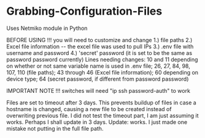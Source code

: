 # Grabbing-Configuration-Files
Uses Netmiko module in Python

BEFORE USING !!! you will need to customize and change 1.) file paths 2.) Excel file information -- the excel file was used to pull IPs 3.) .env file with username and password 4.) 'secret' password (it is set to be the same as password password currently)
  Lines needing changes: 10 and 11 depending on whether or not same variable name is used in .env file; 26, 27, 84, 98, 107, 110 (file paths); 43 through 46 (Excel file information); 60 depending on device type; 64 (secret password, if different from password password)
 
IMPORTANT NOTE !!! switches will need "ip ssh password-auth" to work

Files are set to timeout after 3 days. This prevents buildup of files in case a hostname is changed, causing a new file to be created instead of overwriting previous file.
I did not test the timeout part, I am just assuming it works. Perhaps I shall update in 3 days. 
Update: works. I just made one mistake not putting in the full file path. 
